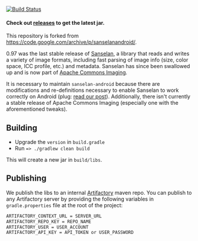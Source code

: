 [![Build Status](https://travis-ci.org/fulcrumapp/sanselan-android.svg?branch=master)](https://travis-ci.org/fulcrumapp/sanselan-android)

#### Check out [releases](https://github.com/fulcrumapp/sanselan-android/releases) to get the latest jar.

This repository is forked from https://code.google.com/archive/p/sanselanandroid/.

0.97 was the last stable release of [Sanselan](https://commons.apache.org/proper/commons-imaging/download_sanselan.cgi), a library that reads and writes a variety of image formats, including fast parsing of image info (size, color space, ICC profile, etc.) and metadata. Sanselan has since been swallowed up and is now part of [Apache Commons Imaging](https://commons.apache.org/proper/commons-imaging/).

It is necessary to maintain `sanselan-android` because there are modifications and re-definitions necessary to enable Sanselan to work correctly on Android (plug: [read our post](http://www.fulcrumapp.com/blog/adding-photo-quality-settings-on-android/)). Additionally, there isn't currently a stable release of Apache Commons Imaging (especially one with the aforementioned tweaks).

## Building
- Upgrade the `version` in `build.gradle`
- Run `=> ./gradlew clean build`

This will create a new jar in `build/libs`.

## Publishing
We publish the libs to an internal [Artifactory](https://jfrog.com/artifactory/) maven repo.  You can publish to any Artifactory server by providing the following variables in `gradle.properties` file at the root of the project: 

```bash
ARTIFACTORY_CONTEXT_URL = SERVER_URL
ARTIFACTORY_REPO_KEY = REPO_NAME
ARTIFACTORY_USER = USER_ACCOUNT
ARTIFACTORY_API_KEY = API_TOKEN or USER_PASSWORD
```
